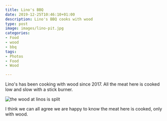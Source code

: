 ```yaml
---
title: Lino's BBQ
date: 2019-12-25T10:46:10+01:00
description: Lino's BBQ cooks with wood
type: post
image: images/lino-pit.jpg
categories:
- Food
- wood
- bbq
tags:
- Photos
- Food
- Wood

---
```

Lino's has been cooking with wood since 2017. All the meat here is cooked low and slow with a stick burner.

![the wood at linos is split](/resources/lino-split.jpg "Lino Splitting Wood")

I think we can all agree we are happy to know the meat here is cooked, only with wood.